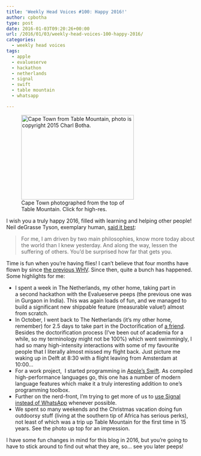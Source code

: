 ```yaml
---
title: 'Weekly Head Voices #100: Happy 2016!'
author: cpbotha
type: post
date: 2016-01-03T09:20:26+00:00
url: /2016/01/03/weekly-head-voices-100-happy-2016/
categories:
  - weekly head voices
tags:
  - apple
  - evalueserve
  - hackathon
  - netherlands
  - signal
  - swift
  - table mountain
  - whatsapp

---
```

<figure id="attachment_2293" aria-describedby="caption-attachment-2293" style="width: 300px" class="wp-caption alignnone"><a href="https://cpbotha.net/wp-content/uploads/2016/01/table_mountain_view.jpg" rel="attachment wp-att-2293" data-rel="lightbox-image-0" data-rl_title="" data-rl_caption="" title=""><img data-attachment-id="2293" data-permalink="https://cpbotha.net/2016/01/03/weekly-head-voices-100-happy-2016/table_mountain_view/" data-orig-file="https://cpbotha.net/wp-content/uploads/2016/01/table_mountain_view.jpg" data-orig-size="4000,3000" data-comments-opened="1" data-image-meta="{&quot;aperture&quot;:&quot;4&quot;,&quot;credit&quot;:&quot;&quot;,&quot;camera&quot;:&quot;Canon PowerShot SX260 HS&quot;,&quot;caption&quot;:&quot;&quot;,&quot;created_timestamp&quot;:&quot;1444219921&quot;,&quot;copyright&quot;:&quot;&quot;,&quot;focal_length&quot;:&quot;4.5&quot;,&quot;iso&quot;:&quot;100&quot;,&quot;shutter_speed&quot;:&quot;0.001&quot;,&quot;title&quot;:&quot;&quot;,&quot;orientation&quot;:&quot;1&quot;}" data-image-title="table_mountain_view" data-image-description="" data-medium-file="https://cpbotha.net/wp-content/uploads/2016/01/table_mountain_view-300x225.jpg" data-large-file="https://cpbotha.net/wp-content/uploads/2016/01/table_mountain_view-1024x768.jpg" class="size-medium wp-image-2293" src="https://cpbotha.net/wp-content/uploads/2016/01/table_mountain_view-300x225.jpg" alt="Cape Town from Table Mountain, photo is copyright 2015 Charl Botha." width="300" height="225" srcset="https://cpbotha.net/wp-content/uploads/2016/01/table_mountain_view-300x225.jpg 300w, https://cpbotha.net/wp-content/uploads/2016/01/table_mountain_view-768x576.jpg 768w, https://cpbotha.net/wp-content/uploads/2016/01/table_mountain_view-1024x768.jpg 1024w" sizes="(max-width: 300px) 85vw, 300px" /></a><figcaption id="caption-attachment-2293" class="wp-caption-text">Cape Town photographed from the top of Table Mountain. Click for high-res.</figcaption></figure> 

I wish you a truly happy 2016, filled with learning and helping other people! Neil deGrasse Tyson, exemplary human, [said it best][1]:

> For me, I am driven by two main philosophies, know more today about the world than I knew yesterday. And along the way, lessen the suffering of others. You&#8217;d be surprised how far that gets you.

Time is fun when you&#8217;re having flies! I can&#8217;t believe that four months have flown by since [the previous WHV][2]. Since then, quite a bunch has happened. Some highlights for me:

  * I spent a week in The Netherlands, my other home, taking part in a second hackathon with the Evalueserve peeps (the previous one was in Gurgaon in India). This was again loads of fun, and we managed to build a significant new shippable feature (measurable value!) almost from scratch.
  * In October, I went back to The Netherlands (it&#8217;s my other home, remember) for 2.5 days to take part in the Doctorification of [a friend][3]. Besides the doctorification process (I&#8217;ve been out of academia for a while, so my terminology might not be 100%) which went swimmingly, I had so many high-intensity interactions with some of my favourite people that I literally almost missed my flight back. Just picture me waking up in Delft at 8:30 with a flight leaving from Amsterdam at 10:00&#8230;
  * For a work project,  I started programming in [Apple&#8217;s Swift][4]. As compiled high-performance languages go, this one has a number of modern language features which make it a truly interesting addition to one&#8217;s programming toolbox.
  * Further on the nerd-front, I&#8217;m trying to get more of us to [use Signal instead of WhatsApp][5] whenever possible.
  * We spent so many weekends and the Christmas vacation doing fun outdoorsy stuff (living at the southern tip of Africa has serious perks), not least of which was a trip up Table Mountain for the first time in 15 years. See the photo up top for an impression.

I have some fun changes in mind for this blog in 2016, but you&#8217;re going to have to stick around to find out what they are, so&#8230; see you later peeps!

 [1]: https://www.reddit.com/r/IAmA/comments/qccer/i_am_neil_degrasse_tyson_ask_me_anything/c3wgffy
 [2]: https://cpbotha.net/2015/08/23/weekly-head-voices-99-no-lands/
 [3]: http://francoismalan.com/
 [4]: https://en.wikipedia.org/wiki/Swift_(programming_language)
 [5]: https://cpbotha.net/2016/01/02/when-we-can-lets-use-signal-instead-of-whatsapp/
